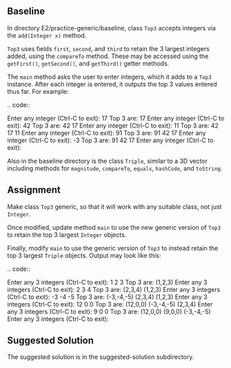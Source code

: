Baseline
--------

In directory E2/practice-generic/baseline, class ``Top3`` accepts integers via the ``add(Integer x)`` method.

``Top3`` uses fields ``first``, ``second``, and ``third`` to retain the 3 largest integers added, using the ``compareTo`` method. These may be accessed using the ``getFirst()``, ``getSecond()``, and ``getThird()`` getter methods.

The ``main`` method asks the user to enter integers, which it adds to a ``Top3`` instance. After each integer is entered, it outputs the top 3 values entered thus far. For example:

.. code::

 Enter any integer (Ctrl-C to exit): 17
 Top 3 are: 17
 Enter any integer (Ctrl-C to exit): 42
 Top 3 are: 42 17
 Enter any integer (Ctrl-C to exit): 11
 Top 3 are: 42 17 11
 Enter any integer (Ctrl-C to exit): 91
 Top 3 are: 91 42 17
 Enter any integer (Ctrl-C to exit): -3
 Top 3 are: 91 42 17
 Enter any integer (Ctrl-C to exit): 

Also in the baseline directory is the class ``Triple``, similar to a 3D vector including methods for ``magnitude``, ``compareTo``, ``equals``, ``hashCode``, and ``toString``.

Assignment
----------

Make class ``Top3`` generic, so that it will work with any suitable class, not just ``Integer``.

Once modified, update method ``main`` to use the new generic version of ``Top3`` to retain the top 3 largest ``Integer`` objects.

Finally, modify ``main`` to use the generic version of ``Top3`` to instead retain the top 3 largest ``Triple`` objects. Output may look like this:

.. code::

 Enter any 3 integers (Ctrl-C to exit): 1 2 3
 Top 3 are: (1,2,3)
 Enter any 3 integers (Ctrl-C to exit): 2 3 4
 Top 3 are: (2,3,4) (1,2,3)
 Enter any 3 integers (Ctrl-C to exit): -3 -4 -5
 Top 3 are: (-3,-4,-5) (2,3,4) (1,2,3)
 Enter any 3 integers (Ctrl-C to exit): 12 0 0
 Top 3 are: (12,0,0) (-3,-4,-5) (2,3,4)
 Enter any 3 integers (Ctrl-C to exit): 9 0 0
 Top 3 are: (12,0,0) (9,0,0) (-3,-4,-5)
 Enter any 3 integers (Ctrl-C to exit): 

Suggested Solution
------------------

The suggested solution is in the suggested-solution subdirectory.

